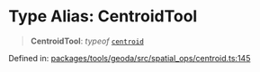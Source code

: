 # Type Alias: CentroidTool

> **CentroidTool**: *typeof* [`centroid`](../variables/centroid.md)

Defined in: [packages/tools/geoda/src/spatial\_ops/centroid.ts:145](https://github.com/GeoDaCenter/openassistant/blob/bf312b357cb340f1f76fa8b62441fb39bcbce0ce/packages/tools/geoda/src/spatial_ops/centroid.ts#L145)

